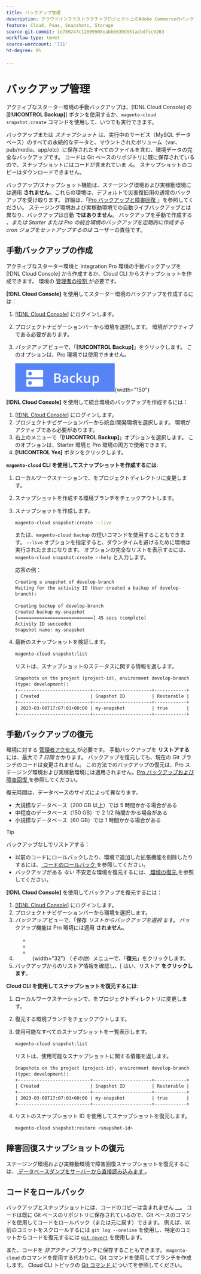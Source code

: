 ```yaml
---
title: バックアップ管理
description: クラウドインフラストラクチャプロジェクト上のAdobe Commerceのバックアップを手動で作成および復元する方法について説明します。
feature: Cloud, Paas, Snapshots, Storage
source-git-commit: 1e789247c12009908eabb6039d951acbdfcc9263
workflow-type: tm+mt
source-wordcount: '711'
ht-degree: 0%

---
```


# バックアップ管理

アクティブなスターター環境の手動バックアップは、[!DNL Cloud Console] の [**[!UICONTROL Backup]**] ボタンを使用するか、`magento-cloud snapshot:create` コマンドを使用して、いつでも実行できます。

バックアップまたは _スナップショット_ は、実行中のサービス（MySQL データベース）のすべての永続的なデータと、マウントされたボリューム（var、pub/media、app/etc）に保存されたすべてのファイルを含む、環境データの完全なバックアップです。 コードは Git ベースのリポジトリに既に保存されているので、スナップショットにはコードが含まれていま _ん_。 スナップショットのコピーはダウンロードできません。

バックアップ/スナップショット機能は、ステージング環境および実稼動環境には適用 **されません**。これらの環境は、デフォルトで災害復旧用の通常のバックアップを受け取ります。 詳細は、「[Pro バックアップと障害回復 ](../architecture/pro-architecture.md#backup-and-disaster-recovery)」を参照してください。 ステージング環境および実稼動環境での自動ライブバックアップとは異なり、バックアップは自動 **ではありません**。 バックアップを手動で作成する _、または Starter または Pro の統合環境のバックアップを定期的に作成する cron ジョブをセットアップするのは_ ユーザーの責任です。

## 手動バックアップの作成

アクティブなスターター環境と Integration Pro 環境の手動バックアップを [!DNL Cloud Console] から作成するか、Cloud CLI からスナップショットを作成できます。 環境の [ 管理者の役割 ](../project/user-access.md) が必要です。

**[!DNL Cloud Console]** を使用してスターター環境のバックアップを作成するには：

1. [[!DNL Cloud Console]](https://console.adobecommerce.com) にログインします。
1. プロジェクトナビゲーションバーから環境を選択します。 環境がアクティブである必要があります。
1. _バックアップ_ ビューで、「**[!UICONTROL Backup]**」をクリックします。 このオプションは、Pro 環境では使用できません。

   ![ バックアップ ](../../assets/button-backup.png){width="150"}

**[!DNL Cloud Console]** を使用して統合環境のバックアップを作成するには：

1. [[!DNL Cloud Console]](https://console.adobecommerce.com) にログインします。
1. プロジェクトナビゲーションバーから統合/開発環境を選択します。 環境がアクティブである必要があります。
1. 右上のメニューで「**[!UICONTROL Backup]**」オプションを選択します。 このオプションは、Starter 環境と Pro 環境の両方で使用できます。
1. **[!UICONTROL Yes]** ボタンをクリックします。

**`magento-cloud` CLI を使用してスナップショットを作成するには**:

1. ローカルワークステーションで、をプロジェクトディレクトリに変更します。
1. スナップショットを作成する環境ブランチをチェックアウトします。
1. スナップショットを作成します。

   ```bash
   magento-cloud snapshot:create --live
   ```

   または、`magento-cloud backup` の短いコマンドを使用することもできます。 `--live` オプションを指定すると、ダウンタイムを避けるために環境は実行されたままになります。 オプションの完全なリストを表示するには、`magento-cloud snapshot:create --help` と入力します。

   応答の例：

   ```
   Creating a snapshot of develop-branch
   Waiting for the activity ID (User created a backup of develop-branch):
   
   Creating backup of develop-branch
   Created backup my-snapshot
   [============================] 45 secs (complete)
   Activity ID succeeded
   Snapshot name: my-snapshot
   ```

1. 最新のスナップショットを検証します。

   ```bash
   magento-cloud snapshot:list
   ```

   リストは、スナップショットのステータスに関する情報を返します。

   ```
   Snapshots on the project (project-id), environment develop-branch (type: development):
   +---------------------------+----------------------+------------+
   | Created                   | Snapshot ID          | Restorable |
   +---------------------------+----------------------+------------+
   | 2023-03-08T17:07:01+00:00 | my-snapshot          | true       |
   +---------------------------+----------------------+------------+
   ```

## 手動バックアップの復元

環境に対する [ 管理者アクセス ](../project/user-access.md) が必要です。 手動バックアップを **リストアする** には、最大で _7 日間_ かかります。 バックアップを復元しても、現在の Git ブランチのコードは変更されません。 この方法でのバックアップの復元は、Pro ステージング環境および実稼動環境には適用されません。[Pro バックアップおよび障害回復 ](../architecture/pro-architecture.md#backup-and-disaster-recovery) を参照してください。

復元時間は、データベースのサイズによって異なります。

- 大規模なデータベース（200 GB 以上）では 5 時間かかる場合がある
- 中程度のデータベース（150 GB）で 2 1/2 時間かかる場合がある
- 小規模なデータベース（60 GB）では 1 時間かかる場合がある

>[!TIP]
>
>バックアップなしでリストアする：
>
>- 以前のコードにロールバックしたり、環境で追加した拡張機能を削除したりするには、[ コードのロールバック ](#roll-back-code) を参照してください。
>- バックアップがある _ない_ 不安定な環境を復元するには、[ 環境の復元 ](../development/restore-environment.md) を参照してください。

**[!DNL Cloud Console]** を使用してバックアップを復元するには：

1. [[!DNL Cloud Console]](https://console.adobecommerce.com) にログインします。
1. プロジェクトナビゲーションバーから環境を選択します。
1. _バックアップ_ ビューで、「保存 _リストからバックアップを選択_ ます。 バックアップ機能は Pro 環境には適用 **されません**。
1. ![ その他 ](../../assets/icon-more.png){width="32"} （_その他_）メニューで、「**復元**」をクリックします。
1. バックアップからのリストア情報を確認し、[ はい、リストア **をクリックします**。

**Cloud CLI を使用してスナップショットを復元するには**:

1. ローカルワークステーションで、をプロジェクトディレクトリに変更します。
1. 復元する環境ブランチをチェックアウトします。
1. 使用可能なすべてのスナップショットを一覧表示します。

   ```bash
   magento-cloud snapshot:list
   ```

   リストは、使用可能なスナップショットに関する情報を返します。

   ```
   Snapshots on the project (project-id), environment develop-branch (type: development):
   +---------------------------+----------------------+------------+
   | Created                   | Snapshot ID          | Restorable |
   +---------------------------+----------------------+------------+
   | 2023-03-08T17:07:01+00:00 | my-snapshot          | true       |
   +---------------------------+----------------------+------------+
   ```

1. リストのスナップショット ID を使用してスナップショットを復元します。

   ```bash
   magento-cloud snapshot:restore <snapshot-id>
   ```

## 障害回復スナップショットの復元

ステージング環境および実稼動環境で障害回復スナップショットを復元するには、[ データベースダンプをサーバーから直接読み込みます ](https://experienceleague.adobe.com/en/docs/commerce-knowledge-base/kb/how-to/restore-a-db-snapshot-from-staging-or-production#meth3)。

## コードをロールバック

バックアップとスナップショットには、コードのコピーは含まれません __。 コードは既に Git ベースのリポジトリに保存されているので、Git ベースのコマンドを使用してコードをロールバック（または元に戻す）できます。 例えば、以前のコミットをスクロールするには `git log --oneline` を使用し、特定のコミットからコードを復元するには [`git revert`](https://git-scm.com/docs/git-revert) を使用します。

また、コードを _非アクティブ_ ブランチに保存することもできます。 `magento-cloud` のコマンドを使用する代わりに、Git コマンドを使用してブランチを作成します。 Cloud CLI トピックの [Git コマンド ](../dev-tools/cloud-cli-overview.md#git-commands) についてを参照してください。
